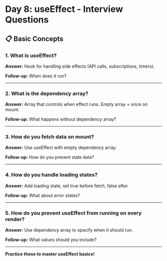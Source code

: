 # Day 8: useEffect - Interview Questions

## 📋 Basic Concepts

### 1. What is useEffect?
**Answer:** Hook for handling side effects (API calls, subscriptions, timers).

**Follow-up:** When does it run?

---

### 2. What is the dependency array?
**Answer:** Array that controls when effect runs. Empty array = once on mount.

**Follow-up:** What happens without dependency array?

---

### 3. How do you fetch data on mount?
**Answer:** Use useEffect with empty dependency array.

**Follow-up:** How do you prevent stale data?

---

### 4. How do you handle loading states?
**Answer:** Add loading state, set true before fetch, false after.

**Follow-up:** What about error states?

---

### 5. How do you prevent useEffect from running on every render?
**Answer:** Use dependency array to specify when it should run.

**Follow-up:** What values should you include?

---

**Practice these to master useEffect basics!**

